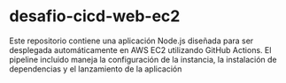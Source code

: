 # desafio-cicd-web-ec2
Este repositorio contiene una aplicación Node.js diseñada para ser desplegada automáticamente en AWS EC2 utilizando GitHub Actions. El pipeline incluido maneja la configuración de la instancia, la instalación de dependencias y el lanzamiento de la aplicación
